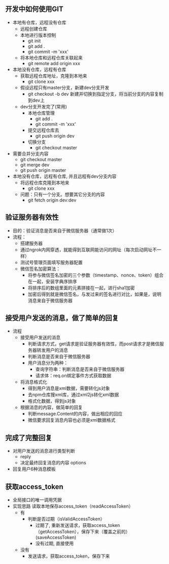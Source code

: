 ## 开发中如何使用GIT
* 本地有仓库，远程没有仓库
  * 远程创建仓库
  * 本地进行版本控制
    * git init
    * git add .
    * git commit -m 'xxx'
  * 将本地仓库和远程仓库关联起来
    * git remote add origin xxx
* 本地没有仓库，远程有仓库
  * 获取远程仓库地址，克隆到本地来
    * git clone xxx
  * 假设远程只有master分支，新建dev分支开发
    * git checkout -b dev 新建并切换到指定分支，将当前分支的内容复制到dev上
  * dev分支开发完了(常用)
    * 本地仓库管理
      * git add .
      * git commit -m 'xxx'
    * 提交远程仓库去
      * git push origin dev
    * 切换分支
      * git checkout master
* 需要合并分支内容
  * git checkout master
  * git merge dev
  * git push origin master
* 本地没有仓库，远程有仓库, 并且远程有dev分支内容
  * 将远程仓库克隆到本地来
    * git clone xxx
  * 问题：只有一个分支。想要其它分支的内容
    * git fetch origin dev:dev

## 验证服务器有效性
* 目的：验证消息是否来自于微信服务器（通常做1次）
* 流程：
  * 搭建服务器
  * 通过ngrok内网穿透，就能得到互联网能访问的网址（每次启动网址不一样）
  * 测试号管理页面填写服务器配置
  * 微信签名加密算法：
    * 将参与微信签名加密的三个参数（timestamp、nonce、token）组合在一起，安装字典序排序
    * 将排序后的数组里面的元素拼接在一起，进行sha1加密
    * 加密后得到就是微信签名，与发过来的签名进行对比，如果是，说明消息来自于微信服务器

## 接受用户发送的消息，做了简单的回复
* 流程
  * 接受用户发送的消息
    * 判断请求方式，get请求是验证服务器有效性，而post请求才是微信服务器转发用户的消息
    * 判断消息是否来自于微信服务器
    * 用户消息分为两种：
      * 查询字符串：判断消息是否来自于微信服务器
      * 请求体：req.on绑定事件方式获取数据
  * 将消息格式化
    * 得到用户消息是xml数据，需要转化js对象
    * 去npm仓库搜xml库，通过xml2js转化xml数据
    * 格式化数据，得到js对象
  * 根据消息的内容，做简单的回复
    * 判断message.Content的内容，做出相应的回应
    * 微信要求回复消息内容也必须是xml数据格式
    
## 完成了完整回复
* 对用户发送的消息进行类型判断
  * reply
  * 决定最终回复消息的内容 options
* 回复用户6种消息模板
    
## 获取access_token
* 全局接口的唯一调用凭据
* 实现思路
  读取本地保存access_token（readAccessToken）
    - 有
      - 判断是否过期（isValidAccessToken）
        - 过期了, 重新发送请求，获取access_token（getAccessToken），保存下来（覆盖之前的）(saveAccessToken)
        - 没有过期, 直接使用
    - 没有
      - 发送请求，获取access_token，保存下来